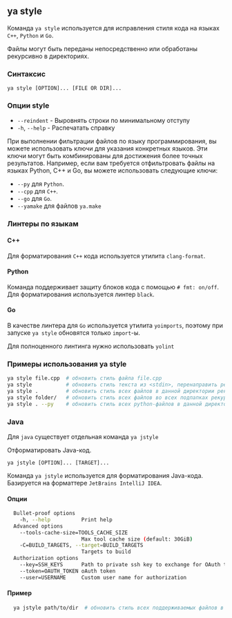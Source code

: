 ## ya style

Команда `ya style` используется для исправления стиля кода на языках `C++`, `Python` и `Go`. 

Файлы могут быть переданы непосредственно или обработаны рекурсивно в директориях.

### Синтаксис 

`ya style [OPTION]... [FILE OR DIR]...`

### Опции style
* `--reindent` - Выровнять строки по минимальному отступу
* `-h`, `--help` - Распечатать справку

При выполнении фильтрации файлов по языку программирования, вы можете использовать ключи для указания конкретных языков. 
Эти ключи могут быть комбинированы для достижения более точных результатов. 
Например, если вам требуется отфильтровать файлы на языках Python, C++ и Go, вы можете использовать следующие ключи: 
* `--py` для `Python`.
* `--cpp` для `C++`.
* `--go` для `Go`.
* `--yamake` для файлов `ya.make`

### Линтеры по языкам

#### C++
Для форматирования `C++` кода используется утилита `clang-format`.

#### Python
Команда поддерживает защиту блоков кода с помощью `# fmt: on/off`. 
Для форматирования используется линтер `black`.

#### Go
В качестве линтера для `Go` используется утилита `yoimports`, поэтому при запуске `ya style` обновятся только `import`-ы.

Для полноценного линтинга нужно использовать `yolint`

### Примеры использования ya style
```bash
ya style file.cpp  # обновить стиль файла file.cpp
ya style           # обновить стиль текста из <stdin>, перенаправить результат в <stdout>
ya style .         # обновить стиль всех файлов в данной директории рекурсивно
ya style folder/   # обновить стиль всех файлов во всех подпапках рекурсивно
ya style . --py    # обновить стиль всех python-файлов в данной директории рекурсивно
```

### Java
Для `java` существует отдельная команда `ya jstyle`

Отформатировать Java-код.

`ya jstyle [OPTION]... [TARGET]...`

Команда `ya jstyle` используется для форматирования Java-кода. 
Базируется на форматтере `JetBrains IntelliJ IDEA`.

#### Опции
```bash
  Bullet-proof options
    -h, --help          Print help
  Advanced options
    --tools-cache-size=TOOLS_CACHE_SIZE
                        Max tool cache size (default: 30GiB)
    -C=BUILD_TARGETS, --target=BUILD_TARGETS
                        Targets to build
  Authorization options
    --key=SSH_KEYS      Path to private ssh key to exchange for OAuth token
    --token=OAUTH_TOKEN oAuth token
    --user=USERNAME     Custom user name for authorization
```

#### Пример
```bash
  ya jstyle path/to/dir  # обновить стиль всех поддерживаемых файлов в данной директории
```
